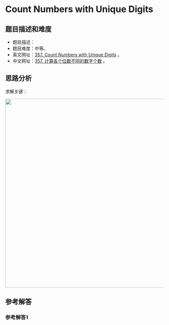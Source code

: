 # Count Numbers with Unique Digits

## 题目描述和难度
+ 题目描述：
+ 题目难度：中等。
+ 英文网址：[357. Count Numbers with Unique Digits](https://leetcode.com/problems/count-numbers-with-unique-digits/description/)  。
+ 中文网址：[357. 计算各个位数不同的数字个数](https://leetcode-cn.com/problems/count-numbers-with-unique-digits/description/)  。
## 思路分析
求解关键：

<img src="https://liweiwei1419.github.io/images/leetcode-solution/" width="600">

## 参考解答
### 参考解答1

```java

```